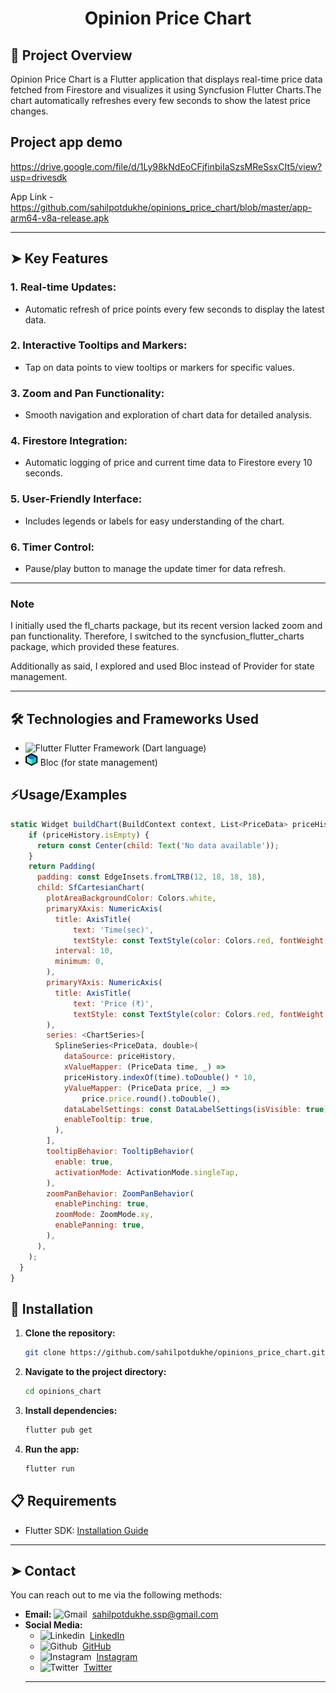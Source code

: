<!-- Project Title -->

<h1 align="center">Opinion Price Chart</h1>


## 🔰 Project Overview
Opinion Price Chart is a Flutter application that displays real-time price data fetched from Firestore and visualizes it using Syncfusion Flutter Charts.The chart automatically refreshes every few seconds to show the latest price changes.

## Project app demo
 https://drive.google.com/file/d/1Ly98kNdEoCFjfinbiIaSzsMReSsxCIt5/view?usp=drivesdk

 App Link - https://github.com/sahilpotdukhe/opinions_price_chart/blob/master/app-arm64-v8a-release.apk

---
## ➤ Key Features

### 1. Real-time Updates:
 - Automatic refresh of price points every few seconds to display the latest data.
### 2. Interactive Tooltips and Markers: 
- Tap on data points to view tooltips or markers for specific values.
### 3. Zoom and Pan Functionality: 
 - Smooth navigation and exploration of chart data for detailed analysis.
### 4. Firestore Integration:
 - Automatic logging of price and current time data to Firestore every 10 seconds.
### 5. User-Friendly Interface:
 - Includes legends or labels for easy understanding of the chart.
### 6. Timer Control:
- Pause/play button to manage the update timer for data refresh.

---
### Note

I initially used the fl_charts package, but its recent version lacked zoom and pan functionality. Therefore, I switched to the syncfusion_flutter_charts package, which provided these features.

Additionally as said, I explored and used Bloc instead of Provider for state management.

---
## 🛠 Technologies and Frameworks Used
- <img src="https://user-images.githubusercontent.com/25181517/186150365-da1eccce-6201-487c-8649-45e9e99435fd.png" alt="Flutter" width="20" height="20"> Flutter Framework (Dart language)
- <img src="readmeimages/bloclogo.png" alt="Bloc" width="20" height="20"> Bloc (for state management)



## ⚡Usage/Examples

```javascript
static Widget buildChart(BuildContext context, List<PriceData> priceHistory) {
    if (priceHistory.isEmpty) {
      return const Center(child: Text('No data available'));
    }
    return Padding(
      padding: const EdgeInsets.fromLTRB(12, 18, 18, 18),
      child: SfCartesianChart(
        plotAreaBackgroundColor: Colors.white,
        primaryXAxis: NumericAxis(
          title: AxisTitle(
              text: 'Time(sec)',
              textStyle: const TextStyle(color: Colors.red, fontWeight: FontWeight.bold)),
          interval: 10,
          minimum: 0,
        ),
        primaryYAxis: NumericAxis(
          title: AxisTitle(
              text: 'Price (₹)',
              textStyle: const TextStyle(color: Colors.red, fontWeight: FontWeight.bold)),
        ),
        series: <ChartSeries>[
          SplineSeries<PriceData, double>(
            dataSource: priceHistory,
            xValueMapper: (PriceData time, _) =>
            priceHistory.indexOf(time).toDouble() * 10,
            yValueMapper: (PriceData price, _) =>
                price.price.round().toDouble(),
            dataLabelSettings: const DataLabelSettings(isVisible: true),
            enableTooltip: true,
          ),
        ],
        tooltipBehavior: TooltipBehavior(
          enable: true,
          activationMode: ActivationMode.singleTap,
        ),
        zoomPanBehavior: ZoomPanBehavior(
          enablePinching: true,
          zoomMode: ZoomMode.xy,
          enablePanning: true,
        ),
      ),
    );
  }
}
```

## 🚀 Installation

1. **Clone the repository:**

   ```bash
   git clone https://github.com/sahilpotdukhe/opinions_price_chart.git
2. **Navigate to the project directory:**
    ```bash
    cd opinions_chart
3. **Install dependencies:**
    ```bash
    flutter pub get
4. **Run the app:**
    ```bash
    flutter run

## 📋 Requirements

- Flutter SDK: [Installation Guide](https://flutter.dev/docs/get-started/install)

---
## ➤ Contact
You can reach out to me via the following methods:

- **Email:**  <img src="https://github.com/SatYu26/SatYu26/blob/master/Assets/Gmail.svg" alt="Gmail" width="20" height="20">&nbsp;&nbsp;<a href="mailto:sahilpotdukhe.ssp@gmail.com">sahilpotdukhe.ssp@gmail.com
- **Social Media:**
   - <img src="https://github.com/SatYu26/SatYu26/blob/master/Assets/Linkedin.svg" alt="Linkedin" width="20" height="20">&nbsp;&nbsp;[LinkedIn](https://www.linkedin.com/in/sahil-potdukhe/)
   - <img src="https://w7.pngwing.com/pngs/914/758/png-transparent-github-social-media-computer-icons-logo-android-github-logo-computer-wallpaper-banner-thumbnail.png" alt="Github" width="20" height="20">&nbsp;&nbsp;[GitHub](https://github.com/sahilpotdukhe)
   - <img src="https://github.com/SatYu26/SatYu26/blob/master/Assets/Instagram.svg" alt="Instagram" width="20" height="20">&nbsp;&nbsp;[Instagram](https://www.instagram.com/sahilpotdukhe11/)
   - <img src="https://github.com/SatYu26/SatYu26/blob/master/Assets/Twitter.svg" alt="Twitter" width="20" height="20">&nbsp;&nbsp;[Twitter](https://twitter.com/SahilPotdukhe)
  ---


